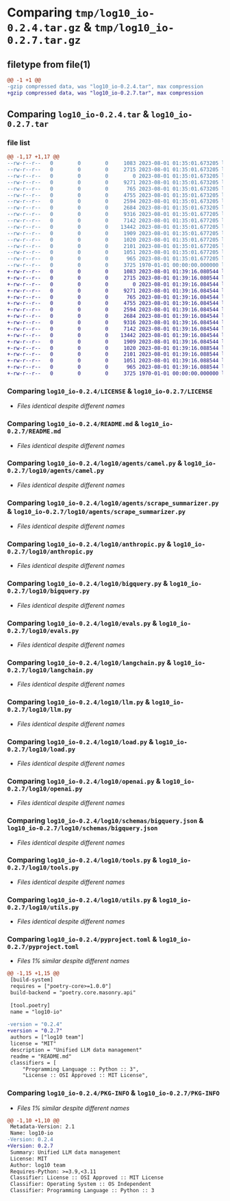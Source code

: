 # Comparing `tmp/log10_io-0.2.4.tar.gz` & `tmp/log10_io-0.2.7.tar.gz`

## filetype from file(1)

```diff
@@ -1 +1 @@
-gzip compressed data, was "log10_io-0.2.4.tar", max compression
+gzip compressed data, was "log10_io-0.2.7.tar", max compression
```

## Comparing `log10_io-0.2.4.tar` & `log10_io-0.2.7.tar`

### file list

```diff
@@ -1,17 +1,17 @@
--rw-r--r--   0        0        0     1083 2023-08-01 01:35:01.673205 log10_io-0.2.4/LICENSE
--rw-r--r--   0        0        0     2715 2023-08-01 01:35:01.673205 log10_io-0.2.4/README.md
--rw-r--r--   0        0        0        0 2023-08-01 01:35:01.673205 log10_io-0.2.4/log10/__init__.py
--rw-r--r--   0        0        0     9271 2023-08-01 01:35:01.673205 log10_io-0.2.4/log10/agents/camel.py
--rw-r--r--   0        0        0      765 2023-08-01 01:35:01.673205 log10_io-0.2.4/log10/agents/scrape_summarizer.py
--rw-r--r--   0        0        0     4755 2023-08-01 01:35:01.673205 log10_io-0.2.4/log10/anthropic.py
--rw-r--r--   0        0        0     2594 2023-08-01 01:35:01.673205 log10_io-0.2.4/log10/bigquery.py
--rw-r--r--   0        0        0     2684 2023-08-01 01:35:01.673205 log10_io-0.2.4/log10/evals.py
--rw-r--r--   0        0        0     9316 2023-08-01 01:35:01.677205 log10_io-0.2.4/log10/langchain.py
--rw-r--r--   0        0        0     7142 2023-08-01 01:35:01.677205 log10_io-0.2.4/log10/llm.py
--rw-r--r--   0        0        0    13442 2023-08-01 01:35:01.677205 log10_io-0.2.4/log10/load.py
--rw-r--r--   0        0        0     1909 2023-08-01 01:35:01.677205 log10_io-0.2.4/log10/openai.py
--rw-r--r--   0        0        0     1020 2023-08-01 01:35:01.677205 log10_io-0.2.4/log10/schemas/bigquery.json
--rw-r--r--   0        0        0     2101 2023-08-01 01:35:01.677205 log10_io-0.2.4/log10/tools.py
--rw-r--r--   0        0        0     1051 2023-08-01 01:35:01.677205 log10_io-0.2.4/log10/utils.py
--rw-r--r--   0        0        0      965 2023-08-01 01:35:01.677205 log10_io-0.2.4/pyproject.toml
--rw-r--r--   0        0        0     3725 1970-01-01 00:00:00.000000 log10_io-0.2.4/PKG-INFO
+-rw-r--r--   0        0        0     1083 2023-08-01 01:39:16.080544 log10_io-0.2.7/LICENSE
+-rw-r--r--   0        0        0     2715 2023-08-01 01:39:16.080544 log10_io-0.2.7/README.md
+-rw-r--r--   0        0        0        0 2023-08-01 01:39:16.084544 log10_io-0.2.7/log10/__init__.py
+-rw-r--r--   0        0        0     9271 2023-08-01 01:39:16.084544 log10_io-0.2.7/log10/agents/camel.py
+-rw-r--r--   0        0        0      765 2023-08-01 01:39:16.084544 log10_io-0.2.7/log10/agents/scrape_summarizer.py
+-rw-r--r--   0        0        0     4755 2023-08-01 01:39:16.084544 log10_io-0.2.7/log10/anthropic.py
+-rw-r--r--   0        0        0     2594 2023-08-01 01:39:16.084544 log10_io-0.2.7/log10/bigquery.py
+-rw-r--r--   0        0        0     2684 2023-08-01 01:39:16.084544 log10_io-0.2.7/log10/evals.py
+-rw-r--r--   0        0        0     9316 2023-08-01 01:39:16.084544 log10_io-0.2.7/log10/langchain.py
+-rw-r--r--   0        0        0     7142 2023-08-01 01:39:16.084544 log10_io-0.2.7/log10/llm.py
+-rw-r--r--   0        0        0    13442 2023-08-01 01:39:16.084544 log10_io-0.2.7/log10/load.py
+-rw-r--r--   0        0        0     1909 2023-08-01 01:39:16.084544 log10_io-0.2.7/log10/openai.py
+-rw-r--r--   0        0        0     1020 2023-08-01 01:39:16.088544 log10_io-0.2.7/log10/schemas/bigquery.json
+-rw-r--r--   0        0        0     2101 2023-08-01 01:39:16.088544 log10_io-0.2.7/log10/tools.py
+-rw-r--r--   0        0        0     1051 2023-08-01 01:39:16.088544 log10_io-0.2.7/log10/utils.py
+-rw-r--r--   0        0        0      965 2023-08-01 01:39:16.088544 log10_io-0.2.7/pyproject.toml
+-rw-r--r--   0        0        0     3725 1970-01-01 00:00:00.000000 log10_io-0.2.7/PKG-INFO
```

### Comparing `log10_io-0.2.4/LICENSE` & `log10_io-0.2.7/LICENSE`

 * *Files identical despite different names*

### Comparing `log10_io-0.2.4/README.md` & `log10_io-0.2.7/README.md`

 * *Files identical despite different names*

### Comparing `log10_io-0.2.4/log10/agents/camel.py` & `log10_io-0.2.7/log10/agents/camel.py`

 * *Files identical despite different names*

### Comparing `log10_io-0.2.4/log10/agents/scrape_summarizer.py` & `log10_io-0.2.7/log10/agents/scrape_summarizer.py`

 * *Files identical despite different names*

### Comparing `log10_io-0.2.4/log10/anthropic.py` & `log10_io-0.2.7/log10/anthropic.py`

 * *Files identical despite different names*

### Comparing `log10_io-0.2.4/log10/bigquery.py` & `log10_io-0.2.7/log10/bigquery.py`

 * *Files identical despite different names*

### Comparing `log10_io-0.2.4/log10/evals.py` & `log10_io-0.2.7/log10/evals.py`

 * *Files identical despite different names*

### Comparing `log10_io-0.2.4/log10/langchain.py` & `log10_io-0.2.7/log10/langchain.py`

 * *Files identical despite different names*

### Comparing `log10_io-0.2.4/log10/llm.py` & `log10_io-0.2.7/log10/llm.py`

 * *Files identical despite different names*

### Comparing `log10_io-0.2.4/log10/load.py` & `log10_io-0.2.7/log10/load.py`

 * *Files identical despite different names*

### Comparing `log10_io-0.2.4/log10/openai.py` & `log10_io-0.2.7/log10/openai.py`

 * *Files identical despite different names*

### Comparing `log10_io-0.2.4/log10/schemas/bigquery.json` & `log10_io-0.2.7/log10/schemas/bigquery.json`

 * *Files identical despite different names*

### Comparing `log10_io-0.2.4/log10/tools.py` & `log10_io-0.2.7/log10/tools.py`

 * *Files identical despite different names*

### Comparing `log10_io-0.2.4/log10/utils.py` & `log10_io-0.2.7/log10/utils.py`

 * *Files identical despite different names*

### Comparing `log10_io-0.2.4/pyproject.toml` & `log10_io-0.2.7/pyproject.toml`

 * *Files 1% similar despite different names*

```diff
@@ -1,15 +1,15 @@
 [build-system]
 requires = ["poetry-core>=1.0.0"]
 build-backend = "poetry.core.masonry.api"
 
 [tool.poetry]
 name = "log10-io"
 
-version = "0.2.4"
+version = "0.2.7"
 authors = ["log10 team"]
 license = "MIT"
 description = "Unified LLM data management"
 readme = "README.md"
 classifiers = [
     "Programming Language :: Python :: 3",
     "License :: OSI Approved :: MIT License",
```

### Comparing `log10_io-0.2.4/PKG-INFO` & `log10_io-0.2.7/PKG-INFO`

 * *Files 1% similar despite different names*

```diff
@@ -1,10 +1,10 @@
 Metadata-Version: 2.1
 Name: log10-io
-Version: 0.2.4
+Version: 0.2.7
 Summary: Unified LLM data management
 License: MIT
 Author: log10 team
 Requires-Python: >=3.9,<3.11
 Classifier: License :: OSI Approved :: MIT License
 Classifier: Operating System :: OS Independent
 Classifier: Programming Language :: Python :: 3
```

